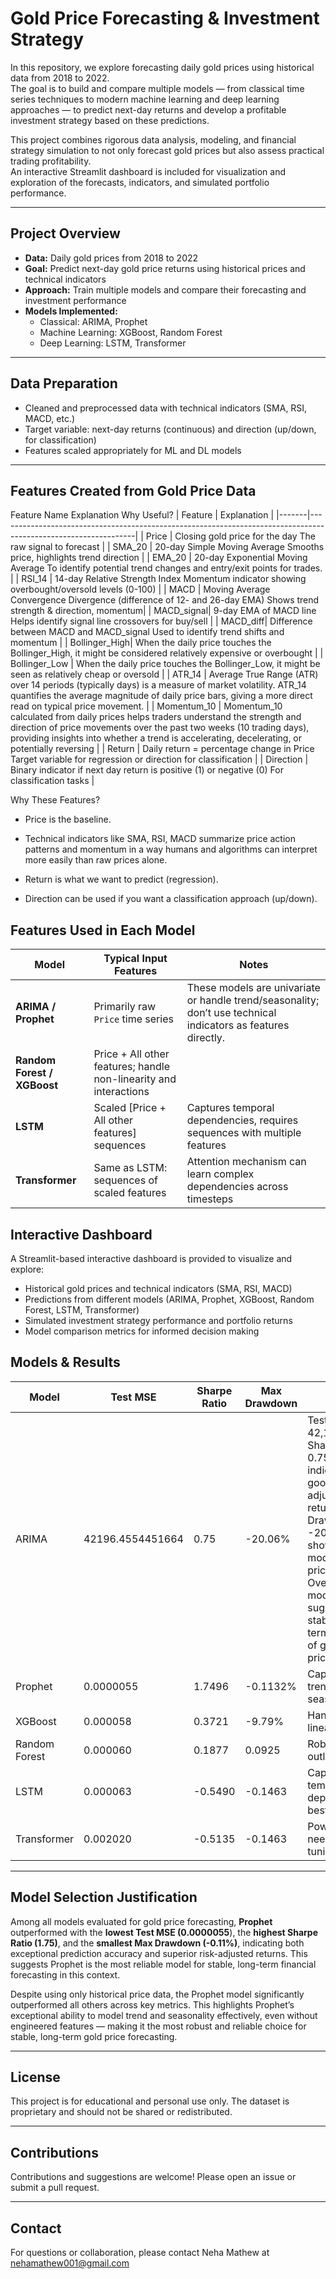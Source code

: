 # Gold Price Forecasting & Investment Strategy

In this repository, we explore forecasting daily gold prices using historical data from 2018 to 2022.  
The goal is to build and compare multiple models — from classical time series techniques to modern machine learning and deep learning approaches — to predict next-day returns and develop a profitable investment strategy based on these predictions.

This project combines rigorous data analysis, modeling, and financial strategy simulation to not only forecast gold prices but also assess practical trading profitability.  
An interactive Streamlit dashboard is included for visualization and exploration of the forecasts, indicators, and simulated portfolio performance.

---

## Project Overview

- **Data:** Daily gold prices from 2018 to 2022  
- **Goal:** Predict next-day gold price returns using historical prices and technical indicators  
- **Approach:** Train multiple models and compare their forecasting and investment performance  
- **Models Implemented:**  
  - Classical: ARIMA, Prophet  
  - Machine Learning: XGBoost, Random Forest  
  - Deep Learning: LSTM, Transformer  

---

## Data Preparation

- Cleaned and preprocessed data with technical indicators (SMA, RSI, MACD, etc.)  
- Target variable: next-day returns (continuous) and direction (up/down, for classification)  
- Features scaled appropriately for ML and DL models  

---

## Features Created from Gold Price Data

Feature Name	Explanation	Why Useful?
| Feature | Explanation |
|-------|----------------------------------------------------------------------------------------------------------------|
| Price	| Closing gold price for the day	The raw signal to forecast |
| SMA_20	| 20-day Simple Moving Average	Smooths price, highlights trend direction |
| EMA_20	| 20-day Exponential Moving Average	To identify potential trend changes and entry/exit points for trades. |
| RSI_14	| 14-day Relative Strength Index	Momentum indicator showing overbought/oversold levels (0-100) |
| MACD	| Moving Average Convergence Divergence (difference of 12- and 26-day EMA)	Shows trend strength & direction, momentum| 
| MACD_signal|	9-day EMA of MACD line	Helps identify signal line crossovers for buy/sell |
| MACD_diff| 	Difference between MACD and MACD_signal	Used to identify trend shifts and momentum |
| Bollinger_High| When the daily price touches the Bollinger_High, it might be considered relatively expensive or overbought |
| Bollinger_Low | When the daily price touches the Bollinger_Low, it might be seen as relatively cheap or oversold |
| ATR_14 | 	 Average True Range (ATR) over 14 periods (typically days) is a measure of market volatility. ATR_14 quantifies the average magnitude of daily price bars, giving a more direct read on typical price movement. |
| Momentum_10 | 	Momentum_10 calculated from daily prices helps traders understand the strength and direction of price movements over the past two weeks (10 trading days), providing insights into whether a trend is accelerating, decelerating, or potentially reversing |
| Return	| Daily return = percentage change in Price	Target variable for regression or direction for classification |
| Direction	| Binary indicator if next day return is positive (1) or negative (0)	For classification tasks |

Why These Features?
- Price is the baseline.

- Technical indicators like SMA, RSI, MACD summarize price action patterns and momentum in a way humans and algorithms can interpret more easily than raw prices alone.

- Return is what we want to predict (regression).

- Direction can be used if you want a classification approach (up/down).

## Features Used in Each Model

| Model                       | Typical Input Features                                                      | Notes                                                                                                         |
| --------------------------- | --------------------------------------------------------------------------- | ------------------------------------------------------------------------------------------------------------- |
| **ARIMA / Prophet**         | Primarily raw `Price` time series                                           | These models are univariate or handle trend/seasonality; don’t use technical indicators as features directly. |
| **Random Forest / XGBoost** | Price + All other features; handle non-linearity and interactions                                    |
| **LSTM**                    | Scaled \[Price + All other features] sequences | Captures temporal dependencies, requires sequences with multiple features                                     |
| **Transformer**             | Same as LSTM: sequences of scaled features                                  | Attention mechanism can learn complex dependencies across timesteps                                           |

## Interactive Dashboard

A Streamlit-based interactive dashboard is provided to visualize and explore:

- Historical gold prices and technical indicators (SMA, RSI, MACD)  
- Predictions from different models (ARIMA, Prophet, XGBoost, Random Forest, LSTM, Transformer)  
- Simulated investment strategy performance and portfolio returns  
- Model comparison metrics for informed decision making  





## Models & Results

| Model          | Test MSE | Sharpe Ratio | Max Drawdown | Notes                                |
|----------------|----------|--------------|--------------|------------------------------------|
| ARIMA          | 42196.4554451664  | 0.75          | -20.06%         | Test MSE: 42,196. Sharpe Ratio: 0.75 indicates good risk-adjusted returns. Max Drawdown: -20.06% shows moderate price dips. Overall, the model suggests stable long-term growth of gold prices.|
| Prophet        | 0.0000055   | 1.7496         | -0.1132%         | Captures trend and seasonality      |
| XGBoost        | 	0.000058   | 0.3721          | -9.79%        | Handles non-linearities well         |
| Random Forest  | 0.000060   | 0.1877          | 0.0925         | Robust to outliers                  |
| LSTM           | 	0.000063  | -0.5490         | -0.1463          | Captures temporal dependencies best |
| Transformer    | 0.002020   | -0.5135        | -0.1463       | Powerful, needs more tuning         |

---

## Model Selection Justification

Among all models evaluated for gold price forecasting, **Prophet** outperformed with the **lowest Test MSE (0.0000055**), the **highest Sharpe Ratio (1.75)**, and the **smallest Max Drawdown (-0.11%)**, indicating both exceptional prediction accuracy and superior risk-adjusted returns. This suggests Prophet is the most reliable model for stable, long-term financial forecasting in this context.

Despite using only historical price data, the Prophet model significantly outperformed all others across key metrics. This highlights Prophet’s exceptional ability to model trend and seasonality effectively, even without engineered features — making it the most robust and reliable choice for stable, long-term gold price forecasting.

---


## License

This project is for educational and personal use only. The dataset is proprietary and should not be shared or redistributed.

---

## Contributions

Contributions and suggestions are welcome! Please open an issue or submit a pull request.

---

## Contact

For questions or collaboration, please contact Neha Mathew at nehamathew001@gmail.com

